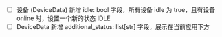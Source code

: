 - [ ] 设备 (DeviceData) 新增 idle: bool 字段，所有设备 idle 为 true，且有设备 online 时，设置一个新的状态 IDLE
- [ ] DeviceData 新增 additional_status: list[str] 字段，展示在当前应用下方
